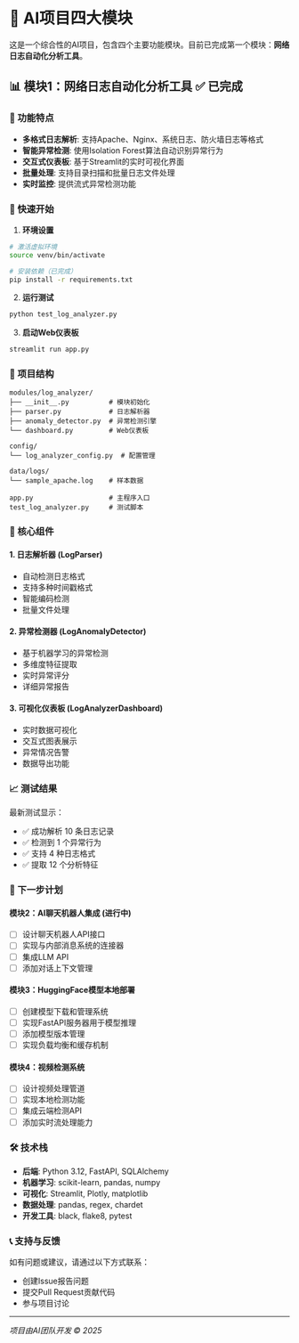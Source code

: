 # 🤖 AI项目四大模块

这是一个综合性的AI项目，包含四个主要功能模块。目前已完成第一个模块：**网络日志自动化分析工具**。

## 📊 模块1：网络日志自动化分析工具 ✅ 已完成

### 🌟 功能特点

- **多格式日志解析**: 支持Apache、Nginx、系统日志、防火墙日志等格式
- **智能异常检测**: 使用Isolation Forest算法自动识别异常行为
- **交互式仪表板**: 基于Streamlit的实时可视化界面
- **批量处理**: 支持目录扫描和批量日志文件处理
- **实时监控**: 提供流式异常检测功能

### 🚀 快速开始

1. **环境设置**
```bash
# 激活虚拟环境
source venv/bin/activate

# 安装依赖（已完成）
pip install -r requirements.txt
```

2. **运行测试**
```bash
python test_log_analyzer.py
```

3. **启动Web仪表板**
```bash
streamlit run app.py
```

### 📁 项目结构

```
modules/log_analyzer/
├── __init__.py          # 模块初始化
├── parser.py            # 日志解析器
├── anomaly_detector.py  # 异常检测引擎
└── dashboard.py         # Web仪表板

config/
└── log_analyzer_config.py  # 配置管理

data/logs/
└── sample_apache.log    # 样本数据

app.py                   # 主程序入口
test_log_analyzer.py     # 测试脚本
```

### 🔧 核心组件

#### 1. 日志解析器 (LogParser)
- 自动检测日志格式
- 支持多种时间戳格式
- 智能编码检测
- 批量文件处理

#### 2. 异常检测器 (LogAnomalyDetector)
- 基于机器学习的异常检测
- 多维度特征提取
- 实时异常评分
- 详细异常报告

#### 3. 可视化仪表板 (LogAnalyzerDashboard)
- 实时数据可视化
- 交互式图表展示
- 异常情况告警
- 数据导出功能

### 📈 测试结果

最新测试显示：
- ✅ 成功解析 10 条日志记录
- ✅ 检测到 1 个异常行为
- ✅ 支持 4 种日志格式
- ✅ 提取 12 个分析特征

### 🎯 下一步计划

#### 模块2：AI聊天机器人集成 (进行中)
- [ ] 设计聊天机器人API接口
- [ ] 实现与内部消息系统的连接器
- [ ] 集成LLM API
- [ ] 添加对话上下文管理

#### 模块3：HuggingFace模型本地部署
- [ ] 创建模型下载和管理系统
- [ ] 实现FastAPI服务器用于模型推理
- [ ] 添加模型版本管理
- [ ] 实现负载均衡和缓存机制

#### 模块4：视频检测系统
- [ ] 设计视频处理管道
- [ ] 实现本地检测功能
- [ ] 集成云端检测API
- [ ] 添加实时流处理能力

### 🛠 技术栈

- **后端**: Python 3.12, FastAPI, SQLAlchemy
- **机器学习**: scikit-learn, pandas, numpy
- **可视化**: Streamlit, Plotly, matplotlib
- **数据处理**: pandas, regex, chardet
- **开发工具**: black, flake8, pytest

### 📞 支持与反馈

如有问题或建议，请通过以下方式联系：
- 创建Issue报告问题
- 提交Pull Request贡献代码
- 参与项目讨论

---

*项目由AI团队开发 © 2025*